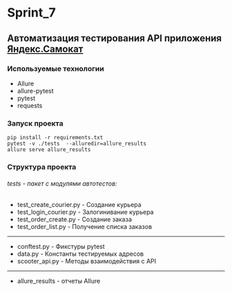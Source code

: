 # Sprint_7
## Автоматизация тестирования API приложения [Яндекс.Самокат](https://qa-scooter.praktikum-services.ru/)

### Используемые технологии
- Allure
- allure-pytest
- pytest
- requests

### Запуск проекта

    pip install -r requirements.txt
    pytest -v ./tests  --alluredir=allure_results
    allure serve allure_results

### Структура проекта

###### tests - пакет с модулями автотестов:
- test_create_courier.py - Создание курьера
- test_login_courier.py - Залогинивание курьера
- test_order_create.py - Создание заказа
- test_order_list.py - Получение списка заказов

***
- conftest.py - Фикстуры pytest
- data.py - Константы тестируемых адресов
- scooter_api.py - Методы взаимодействия с API
***
- allure_results - отчеты Allure